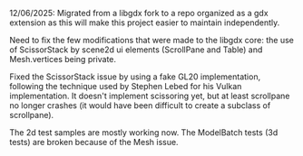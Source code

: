 12/06/2025:
Migrated from a libgdx fork to a repo organized as a gdx extension as this will make this project easier to maintain independently.

Need to fix the few modifications that were made to the libgdx core:  the use of ScissorStack by scene2d ui elements (ScrollPane and Table) and Mesh.vertices being private.

Fixed the ScissorStack issue by using a fake GL20 implementation, following the technique used by Stephen Lebed for his Vulkan implementation. It doesn't implement scissoring yet, but at least
scrollpane no longer crashes (it would have been difficult to create a subclass of scrollpane).

The 2d test samples are mostly working now.  The ModelBatch tests (3d tests) are broken because of the Mesh issue.
